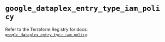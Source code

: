 # `google_dataplex_entry_type_iam_policy`

Refer to the Terraform Registry for docs: [`google_dataplex_entry_type_iam_policy`](https://registry.terraform.io/providers/hashicorp/google-beta/5.43.1/docs/resources/google_dataplex_entry_type_iam_policy).
